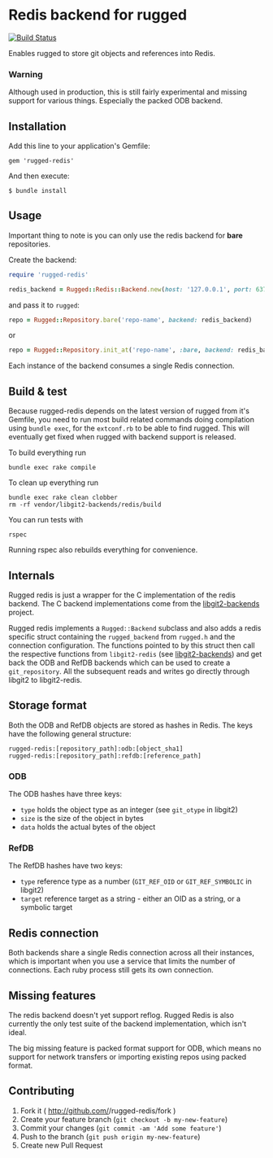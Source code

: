 # Redis backend for rugged

[![Build Status](https://travis-ci.org/redbadger/rugged-redis.svg?branch=master)](https://travis-ci.org/redbadger/rugged-redis)

Enables rugged to store git objects and references into Redis.

### Warning

Although used in production, this is still fairly experimental and missing
support for various things. Especially the packed ODB backend.

## Installation

Add this line to your application's Gemfile:

    gem 'rugged-redis'

And then execute:

    $ bundle install

## Usage

Important thing to note is you can only use the redis backend for **bare** repositories.

Create the backend:

```ruby
require 'rugged-redis'

redis_backend = Rugged::Redis::Backend.new(host: '127.0.0.1', port: 6379, password: 'muchsecretwow')
```

and pass it to `rugged`:

```ruby
repo = Rugged::Repository.bare('repo-name', backend: redis_backend)
```

or

```ruby
repo = Rugged::Repository.init_at('repo-name', :bare, backend: redis_backend)
```

Each instance of the backend consumes a single Redis connection.

## Build & test

Because rugged-redis depends on the latest version of rugged from it's Gemfile, you need to run
most build related commands doing compilation using `bundle exec`, for the `extconf.rb` to be
able to find rugged. This will eventually get fixed when rugged with backend support is released.

To build everything run

```
bundle exec rake compile
```

To clean up everything run

```
bundle exec rake clean clobber
rm -rf vendor/libgit2-backends/redis/build
```

You can run tests with

```
rspec
```

Running rspec also rebuilds everything for convenience.

## Internals

Rugged redis is just a wrapper for the C implementation of the redis backend.
The C backend implementations come from the
[libgit2-backends](https://github.com/libgit2/libgit2-backends) project.

Rugged redis implements a `Rugged::Backend` subclass and also adds a redis specific
struct containing the `rugged_backend` from `rugged.h` and the connection
configuration. The functions pointed to by this struct then call the respective
functions from `libgit2-redis` (see [libgit2-backends](https://github.com/libgit2/libgit2-backends))
and get back the ODB and RefDB backends which can be used to create a `git_repository`.
All the subsequent reads and writes go directly through libgit2 to libgit2-redis.

## Storage format

Both the ODB and RefDB objects are stored as hashes in Redis. The keys have the
following general structure:

```
rugged-redis:[repository_path]:odb:[object_sha1]
rugged-redis:[repository_path]:refdb:[reference_path]
```

### ODB

The ODB hashes have three keys:

*  `type` holds the object type as an integer (see `git_otype` in libgit2)
*  `size` is the size of the object in bytes
*  `data` holds the actual bytes of the object

### RefDB

The RefDB hashes have two keys:
*  `type` reference type as a number (`GIT_REF_OID` or `GIT_REF_SYMBOLIC` in libgit2)
*  `target` reference target as a string - either an OID as a string, or a symbolic target

## Redis connection

Both backends share a single Redis connection across all their instances, which is important
when you use a service that limits the number of connections. Each ruby process still gets its own
connection.

## Missing features

The redis backend doesn't yet support reflog. Rugged Redis is also currently the only test suite of the
backend implementation, which isn't ideal.

The big missing feature is packed format support for ODB, which means no support for network
transfers or importing existing repos using packed format.

## Contributing

1. Fork it ( http://github.com/<my-github-username>/rugged-redis/fork )
2. Create your feature branch (`git checkout -b my-new-feature`)
3. Commit your changes (`git commit -am 'Add some feature'`)
4. Push to the branch (`git push origin my-new-feature`)
5. Create new Pull Request
